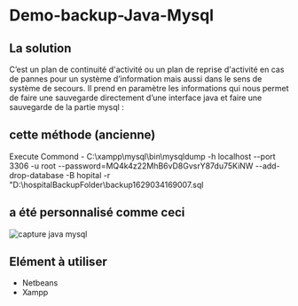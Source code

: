 
# Demo-backup-Java-Mysql

## La solution

C’est un plan de continuité d'activité ou un plan de reprise d'activité en cas de pannes pour un système d’information mais aussi dans le sens de système de secours.
Il prend en paramètre les informations qui nous permet de faire une sauvegarde directement d’une interface java et faire une sauvegarde de la partie mysql :

## cette méthode (ancienne)
Execute Commond - C:\xampp\mysql\bin\mysqldump -h localhost --port 3306 -u root --password=MQ4k4z22MhB6vD8GvsrY87du75KiNW --add-drop-database -B hopital -r "D:\hospitalBackupFolder\backup1629034169007.sql

## a été personnalisé comme ceci

 ![capture java mysql](https://user-images.githubusercontent.com/51014164/129480657-d91d9042-2d30-48a6-aa6d-91a1f739cc50.JPG)

## Elément à utiliser
- Netbeans
- Xampp
